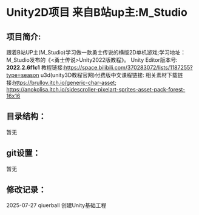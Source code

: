 # Unity2D项目 来自B站up主:**M_Studio**
## 项目简介:

跟着B站UP主(M_Studio)学习做一款勇士传说的横版2D单机游戏;学习地址：M_Studio发布的《<勇士传说>Unity2022版教程》。
Unity Editor版本号: **2022.2.6f1c1**
教程链接:https://space.bilibili.com/370283072/lists/1187255?type=season
u3d(unity3D教程官网)付费版中文课程链接:
相关素材下载链接:https://brullov.itch.io/generic-char-asset; https://anokolisa.itch.io/sidescroller-pixelart-sprites-asset-pack-forest-16x16
## 目录结构：
  暂无
## git设置：
  暂无
## 修改记录：
2025-07-27 qiuerball 创建Unity基础工程
